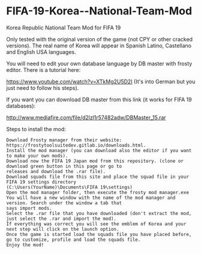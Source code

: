 # FIFA-19-Korea--National-Team-Mod
Korea Republic National Team Mod for FIFA 19


Only tested with the original version of the game (not CPY or other cracked versions). The real name of Korea will 
appear in Spanish Latino, Castellano and English USA languages.

You will need to edit your own database language by DB master with frosty editor. There is a tutorial here:

https://www.youtube.com/watch?v=XTkMg2U5D2I (It's into German but you just need to follow his steps).

If you want you can download DB master from this link (it works for FIFA 19 databases):

http://www.mediafire.com/file/d2lzl1r57482adw/DBMaster_15.rar

Steps to install the mod:

    Download Frosty manager from their website: https://frostytoolsuitedev.gitlab.io/downloads.html.
    Install the mod manager (you can download also the editor if you want to make your own mods).
    Download now the FIFA 19 Japan mod from this repository. (clone or download green button in this page or go to 
    releases and download the .rar file).
    Download squads file from this site and place the squad file in your FIFA 19 settings directory 
    (C:\Users(YourName)\Documents\FIFA 19\settings)
    Open the mod manager folder, then execute the frosty mod manager.exe
    You will have a new window with the name of the mod manager and version. Search under the window a tab that 
    says import mods.
    Select the .rar file that you have downloaded (don't extract the mod, just select the .rar and import the mod).
    If everything was correct you will see the emblem of Korea and your next step will click on the launch option.
    Once the game is started load the squads file you have placed before, go to customize, profile and load the squads file.
    Enjoy the mod!
